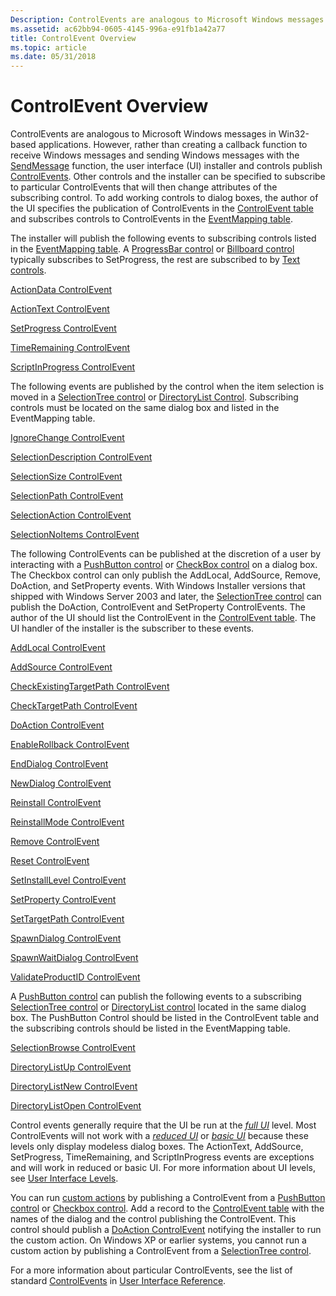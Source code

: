 ```yaml
---
Description: ControlEvents are analogous to Microsoft Windows messages in Win32-based applications.
ms.assetid: ac62bb94-0605-4145-996a-e91fb1a42a77
title: ControlEvent Overview
ms.topic: article
ms.date: 05/31/2018
---
```


# ControlEvent Overview

ControlEvents are analogous to Microsoft Windows messages in Win32-based applications. However, rather than creating a callback function to receive Windows messages and sending Windows messages with the [SendMessage](https://msdn.microsoft.com/library/ms644950(v=VS.85).aspx) function, the user interface (UI) installer and controls publish [ControlEvents](control-events.md). Other controls and the installer can be specified to subscribe to particular ControlEvents that will then change attributes of the subscribing control. To add working controls to dialog boxes, the author of the UI specifies the publication of ControlEvents in the [ControlEvent table](controlevent-table.md) and subscribes controls to ControlEvents in the [EventMapping table](eventmapping-table.md).

The installer will publish the following events to subscribing controls listed in the [EventMapping table](eventmapping-table.md). A [ProgressBar control](progressbar-control.md) or [Billboard control](billboard-control.md) typically subscribes to SetProgress, the rest are subscribed to by [Text controls](text-control.md).

[ActionData ControlEvent](actiondata-controlevent.md)

[ActionText ControlEvent](actiontext-controlevent.md)

[SetProgress ControlEvent](setprogress-controlevent.md)

[TimeRemaining ControlEvent](timeremaining-controlevent.md)

[ScriptInProgress ControlEvent](scriptinprogress-controlevent.md)

The following events are published by the control when the item selection is moved in a [SelectionTree control](selectiontree-control.md) or [DirectoryList Control](directorylist-control.md). Subscribing controls must be located on the same dialog box and listed in the EventMapping table.

[IgnoreChange ControlEvent](ignorechange-controlevent.md)

[SelectionDescription ControlEvent](selectiondescription-controlevent.md)

[SelectionSize ControlEvent](selectionsize-controlevent.md)

[SelectionPath ControlEvent](selectionpath-controlevent.md)

[SelectionAction ControlEvent](selectionaction-controlevent.md)

[SelectionNoItems ControlEvent](selectionnoitems-controlevent.md)

The following ControlEvents can be published at the discretion of a user by interacting with a [PushButton control](pushbutton-control.md) or [CheckBox control](checkbox-control.md) on a dialog box. The Checkbox control can only publish the AddLocal, AddSource, Remove, DoAction, and SetProperty events. With Windows Installer versions that shipped with Windows Server 2003 and later, the [SelectionTree control](selectiontree-control.md) can publish the DoAction, ControlEvent and SetProperty ControlEvents. The author of the UI should list the ControlEvent in the [ControlEvent table](controlevent-table.md). The UI handler of the installer is the subscriber to these events.

[AddLocal ControlEvent](addlocal-controlevent.md)

[AddSource ControlEvent](addsource-controlevent.md)

[CheckExistingTargetPath ControlEvent](checkexistingtargetpath-controlevent.md)

[CheckTargetPath ControlEvent](checktargetpath-controlevent.md)

[DoAction ControlEvent](doaction-controlevent.md)

[EnableRollback ControlEvent](enablerollback-controlevent.md)

[EndDialog ControlEvent](enddialog-controlevent.md)

[NewDialog ControlEvent](newdialog-controlevent.md)

[Reinstall ControlEvent](reinstall-controlevent.md)

[ReinstallMode ControlEvent](reinstallmode-controlevent.md)

[Remove ControlEvent](remove-controlevent.md)

[Reset ControlEvent](reset-controlevent.md)

[SetInstallLevel ControlEvent](setinstalllevel-controlevent.md)

[SetProperty ControlEvent](setproperty-controlevent.md)

[SetTargetPath ControlEvent](settargetpath-controlevent.md)

[SpawnDialog ControlEvent](spawndialog-controlevent.md)

[SpawnWaitDialog ControlEvent](spawnwaitdialog-controlevent.md)

[ValidateProductID ControlEvent](validateproductid-controlevent.md)

A [PushButton control](pushbutton-control.md) can publish the following events to a subscribing [SelectionTree control](selectiontree-control.md) or [DirectoryList control](directorylist-control.md) located in the same dialog box. The PushButton Control should be listed in the ControlEvent table and the subscribing controls should be listed in the EventMapping table.

[SelectionBrowse ControlEvent](selectionbrowse-controlevent.md)

[DirectoryListUp ControlEvent](directorylistup-controlevent.md)

[DirectoryListNew ControlEvent](directorylistnew-controlevent.md)

[DirectoryListOpen ControlEvent](directorylistopen-controlevent.md)

Control events generally require that the UI be run at the [*full UI*](f-gly.md) level. Most ControlEvents will not work with a [*reduced UI*](r-gly.md) or [*basic UI*](b-gly.md) because these levels only display modeless dialog boxes. The ActionText, AddSource, SetProgress, TimeRemaining, and ScriptInProgress events are exceptions and will work in reduced or basic UI. For more information about UI levels, see [User Interface Levels](user-interface-levels.md).

You can run [custom actions](custom-actions.md) by publishing a ControlEvent from a [PushButton control](pushbutton-control.md) or [Checkbox control](checkbox-control.md). Add a record to the [ControlEvent table](controlevent-table.md) with the names of the dialog and the control publishing the ControlEvent. This control should publish a [DoAction ControlEvent](doaction-controlevent.md) notifying the installer to run the custom action. On Windows XP or earlier systems, you cannot run a custom action by publishing a ControlEvent from a [SelectionTree control](selectiontree-control.md).

For a more information about particular ControlEvents, see the list of standard [ControlEvents](control-events.md) in [User Interface Reference](user-interface-reference.md).

 

 



